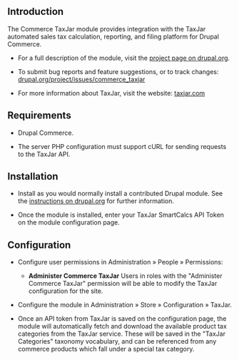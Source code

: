 Introduction
------------

The Commerce TaxJar module provides integration with the TaxJar automated sales tax calculation, reporting, and filing platform for Drupal Commerce.

 * For a full description of the module, visit the [project page on drupal.org](https://drupal.org/project/commerce_taxjar).

 * To submit bug reports and feature suggestions, or to track changes:
   [drupal.org/project/issues/commerce_taxjar](https://drupal.org/project/issues/commerce_taxjar)
   
 * For more information about TaxJar, visit the website: [taxjar.com](https://www.taxjar.com)


Requirements
------------

 * Drupal Commerce.

 * The server PHP configuration must support cURL for sending requests to the TaxJar API.


Installation
------------
 
 * Install as you would normally install a contributed Drupal module. See the [instructions on drupal.org](https://drupal.org/documentation/install/modules-themes/modules-7)
   for further information.
   
 * Once the module is installed, enter your TaxJar SmartCalcs API Token on the module configuration page.


Configuration
-------------
 
 * Configure user permissions in Administration » People » Permissions:

   - **Administer Commerce TaxJar**
   Users in roles with the "Administer Commerce TaxJar" permission will be able to
   modify the TaxJar configuration for the site.

 * Configure the module in
   Administration » Store » Configuration » TaxJar.
   
 * Once an API token from TaxJar is saved on the configuration page, the module will automatically
   fetch and download the available product tax categories from the TaxJar service. These will be
   saved in the "TaxJar Categories" taxonomy vocabulary, and can be referenced from any commerce
   products which fall under a special tax category.
